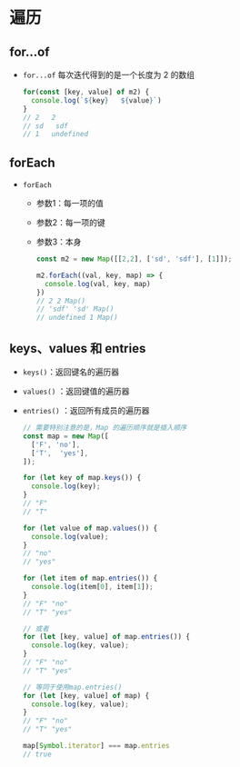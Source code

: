 # 遍历

## for...of

- `for...of` 每次迭代得到的是一个长度为 2 的数组

    ```js
    for(const [key, value] of m2) {
      console.log(`${key}   ${value}`)
    }
    // 2   2
    // sd   sdf
    // 1   undefined
    ```

## forEach

- `forEach`

  - 参数1：每一项的值

  - 参数2：每一项的键

  - 参数3：本身

    ```js
    const m2 = new Map([[2,2], ['sd', 'sdf'], [1]]);

    m2.forEach((val, key, map) => {
      console.log(val, key, map)
    })
    // 2 2 Map()
    // 'sdf' 'sd' Map()
    // undefined 1 Map()
    ```

## keys、values 和 entries

- `keys()`：返回键名的遍历器

- `values()` ：返回键值的遍历器

- `entries()` ：返回所有成员的遍历器

    ```js
    // 需要特别注意的是，Map 的遍历顺序就是插入顺序
    const map = new Map([
      ['F', 'no'],
      ['T',  'yes'],
    ]);

    for (let key of map.keys()) {
      console.log(key);
    }
    // "F"
    // "T"

    for (let value of map.values()) {
      console.log(value);
    }
    // "no"
    // "yes"

    for (let item of map.entries()) {
      console.log(item[0], item[1]);
    }
    // "F" "no"
    // "T" "yes"

    // 或者
    for (let [key, value] of map.entries()) {
      console.log(key, value);
    }
    // "F" "no"
    // "T" "yes"

    // 等同于使用map.entries()
    for (let [key, value] of map) {
      console.log(key, value);
    }
    // "F" "no"
    // "T" "yes"

    map[Symbol.iterator] === map.entries
    // true
    ```
